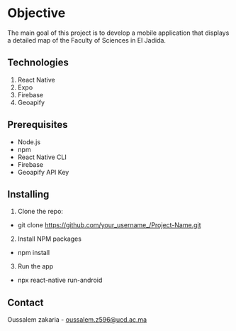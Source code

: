 # Objective

The main goal of this project is to develop a mobile application that displays a detailed map of the Faculty of Sciences in El Jadida.

## Technologies

1. React Native
2. Expo
3. Firebase
4. Geoapify

## Prerequisites

- Node.js
- npm
- React Native CLI
- Firebase
- Geoapify API Key

## Installing

1. Clone the repo:

- git clone https://github.com/your_username_/Project-Name.git

2. Install NPM packages

- npm install

3. Run the app

- npx react-native run-android

## Contact

Oussalem zakaria - oussalem.z596@ucd.ac.ma
